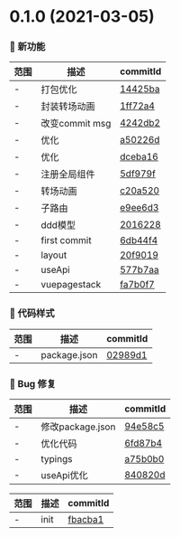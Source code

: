 # 0.1.0 (2021-03-05)

### 🌟 新功能
范围|描述|commitId
--|--|--
 - | 打包优化 | [14425ba](https://github.com/yanyongchao/vue3-h5-template/commit/14425ba)
 - | 封装转场动画 | [1ff72a4](https://github.com/yanyongchao/vue3-h5-template/commit/1ff72a4)
 - | 改变commit msg | [4242db2](https://github.com/yanyongchao/vue3-h5-template/commit/4242db2)
 - | 优化 | [a50226d](https://github.com/yanyongchao/vue3-h5-template/commit/a50226d)
 - | 优化 | [dceba16](https://github.com/yanyongchao/vue3-h5-template/commit/dceba16)
 - | 注册全局组件 | [5df979f](https://github.com/yanyongchao/vue3-h5-template/commit/5df979f)
 - | 转场动画 | [c20a520](https://github.com/yanyongchao/vue3-h5-template/commit/c20a520)
 - | 子路由 | [e9ee6d3](https://github.com/yanyongchao/vue3-h5-template/commit/e9ee6d3)
 - | ddd模型 | [2016228](https://github.com/yanyongchao/vue3-h5-template/commit/2016228)
 - | first commit | [6db44f4](https://github.com/yanyongchao/vue3-h5-template/commit/6db44f4)
 - | layout | [20f9019](https://github.com/yanyongchao/vue3-h5-template/commit/20f9019)
 - | useApi | [577b7aa](https://github.com/yanyongchao/vue3-h5-template/commit/577b7aa)
 - | vuepagestack | [fa7b0f7](https://github.com/yanyongchao/vue3-h5-template/commit/fa7b0f7)


### 🎨 代码样式
范围|描述|commitId
--|--|--
 - | package.json | [02989d1](https://github.com/yanyongchao/vue3-h5-template/commit/02989d1)


### 🐛 Bug 修复
范围|描述|commitId
--|--|--
 - | 修改package.json | [94e58c5](https://github.com/yanyongchao/vue3-h5-template/commit/94e58c5)
 - | 优化代码 | [6fd87b4](https://github.com/yanyongchao/vue3-h5-template/commit/6fd87b4)
 - | typings | [a75b0b0](https://github.com/yanyongchao/vue3-h5-template/commit/a75b0b0)
 - | useApi优化 | [840820d](https://github.com/yanyongchao/vue3-h5-template/commit/840820d)


范围|描述|commitId
--|--|--
 - | init | [fbacba1](https://github.com/yanyongchao/vue3-h5-template/commit/fbacba1)

